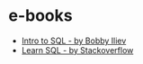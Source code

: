 # e-books

* [Intro to SQL - by Bobby Iliev](https://github.com/dimi-fn/Various-Data-Science-Scripts/blob/main/Databases/e-books/Intro%20to%20SQL__Boby_Iliev.pdf)
* [Learn SQL - by Stackoverflow](https://github.com/dimi-fn/Various-Data-Science-Scripts/blob/main/Databases/e-books/Learning%20SQL%20-%20by%20Stackoverflow.pdf)
